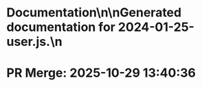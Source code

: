 # Documentation\n\nGenerated documentation for 2024-01-25-user.js.\n

# PR Merge: 2025-10-29 13:40:36
